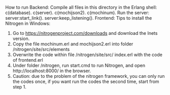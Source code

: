 How to run
Backend:
Compile all files in this directory in the Erlang shell:
c(database).
c(server).
c(mochijson2).
c(mochinum).
Run the server:
server:start_link().
server:keep_listening().
Frontend:
Tips to install the Nitrogen in Windows:
1. Go to https://nitrogenproject.com/downloads and download the Inets
version.
2. Copy the file mochinum.erl and mochijson2.erl into
folder /nitrogen/site/src/elements
3. Overwrite the code within file /nitrogen/site/src/
index.erl with the code of frontend.erl
4. Under folder /nitrogen, run start.cmd to run
Nitrogen, and open http://localhost:8000/ in the
browser.
5. Caution: due to the problem of the nitrogen
framework, you can only run the codes once, if you
want run the codes the second time, start from step 1.
